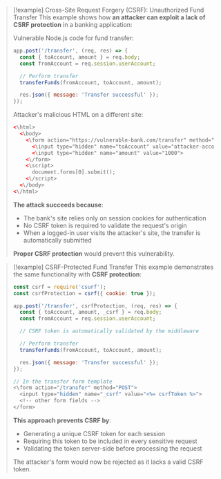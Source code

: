 > [!example] Cross-Site Request Forgery (CSRF): Unauthorized Fund Transfer
> This example shows how **an attacker can exploit a lack of CSRF protection** in a banking application:
>
> Vulnerable Node.js code for fund transfer:
> ```javascript
> app.post('/transfer', (req, res) => {
>   const { toAccount, amount } = req.body;
>   const fromAccount = req.session.userAccount;
>
>   // Perform transfer
>   transferFunds(fromAccount, toAccount, amount);
>
>   res.json({ message: 'Transfer successful' });
> });
> ```
>
> Attacker's malicious HTML on a different site:
> ```html
> <\html>
>   <\body>
>     <\form action="https://vulnerable-bank.com/transfer" method="POST">
>       <\input type="hidden" name="toAccount" value="attacker-account-number">
>       <\input type="hidden" name="amount" value="1000">
>     <\/form>
>     <\script>
>       document.forms[0].submit();
>     <\/script>
>   <\/body>
> <\/html>
> ```
>
> **The attack succeeds because**:
> - The bank's site relies only on session cookies for authentication
> - No CSRF token is required to validate the request's origin
> - When a logged-in user visits the attacker's site, the transfer is automatically submitted
>
> **Proper CSRF protection** would prevent this vulnerability.

> [!example] CSRF-Protected Fund Transfer
> This example demonstrates the same functionality with **CSRF protection**:
>
> ```javascript
> const csrf = require('csurf');
> const csrfProtection = csrf({ cookie: true });
>
> app.post('/transfer', csrfProtection, (req, res) => {
>   const { toAccount, amount, _csrf } = req.body;
>   const fromAccount = req.session.userAccount;
>
>   // CSRF token is automatically validated by the middleware
>
>   // Perform transfer
>   transferFunds(fromAccount, toAccount, amount);
>
>   res.json({ message: 'Transfer successful' });
> });
>
> // In the transfer form template
> <\form action="/transfer" method="POST">
>   <input type="hidden" name="_csrf" value="<%= csrfToken %>">
>   <!-- other form fields -->
> </form>
> ```
>
> **This approach prevents CSRF by**:
> - Generating a unique CSRF token for each session
> - Requiring this token to be included in every sensitive request
> - Validating the token server-side before processing the request
>
> The attacker's form would now be rejected as it lacks a valid CSRF token.
